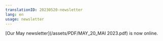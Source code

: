```yaml
---
translationID: 20230520-newsletter
lang: en
usage: newsletter
---
```

[Our May newsletter](/assets/PDF/MAY_20_MAI 2023.pdf) is now online.
